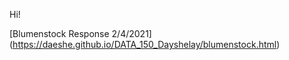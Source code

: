 Hi!

[Blumenstock Response 2/4/2021] (https://daeshe.github.io/DATA_150_Dayshelay/blumenstock.html)
